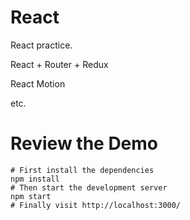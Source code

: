 # React

React practice.

React + Router + Redux

React Motion

etc.

# Review the Demo

```
# First install the dependencies
npm install
# Then start the development server
npm start
# Finally visit http://localhost:3000/        
```

